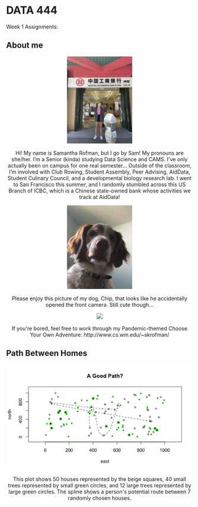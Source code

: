 # DATA 444

Week 1 Assignments:

## About me
<p align="center">
<img src="0A780675-416F-4631-B7B8-77A7C3ADADB3_1_105_c.jpeg" width="35%">
  </p>
<p align="center">
Hi! My name is Samantha Rofman, but I go by Sam! My pronouns are she/her.
I’m a Senior (kinda) studying Data Science and CAMS. I've only actually been on campus for one real semester... Outside of the classroom, I’m involved with Club Rowing, Student Assembly, Peer Advising, AidData, Student Culinary Council, and a developmental biology research lab. I went to San Francisco this summer, and I randomly stumbled across this US Branch of ICBC, which is a Chinese state-owned bank whose activities we track at AidData!
  </p>


<p align="center">
<img src="9DB481AA-4ACF-4068-B92F-CF43DF4676A3_1_105_c.jpeg" width="35%">
  </p>
  <p align="center">
Please enjoy this picture of my dog, Chip, that looks like he accidentally opened the front camera. Still cute though...
  </p>
  
  <p align="center">
  <img src="https://media-exp1.licdn.com/dms/image/C4D1BAQGp_QSMrU2TVQ/company-background_10000/0/1539895591298?e=2159024400&v=beta&t=xBqkpM-Ytc-y5sTTRvc58sMRV3YCnXzUsW0QcY7VIbs" width="35%">
  </p>
  <p align="center">
  If you're bored, feel free to work through my Pandemic-themed Choose Your Own Adventure: http://www.cs.wm.edu/~skrofman/
  </p>
  
## Path Between Homes
<p align="center">
  <img src="a_good_path_plot.png">
  </p>
  <p align="center">
  This plot shows 50 houses represented by the beige squares, 40 small trees represented by small green circles, and 12 large trees represented by large green circles. The spline shows a person's potential route between 7 randomly chosen houses.
  </p>
